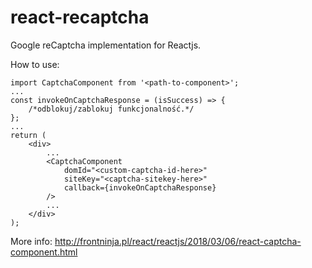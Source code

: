 # react-recaptcha
Google reCaptcha implementation for Reactjs.

How to use:

```
import CaptchaComponent from '<path-to-component>';
...
const invokeOnCaptchaResponse = (isSuccess) => {
    /*odblokuj/zablokuj funkcjonalność.*/
};
...
return (
    <div>
        ...
        <CaptchaComponent
            domId="<custom-captcha-id-here>"
            siteKey="<captcha-sitekey-here>"
            callback={invokeOnCaptchaResponse}
        />
        ...
    </div>
);
```

More info: http://frontninja.pl/react/reactjs/2018/03/06/react-captcha-component.html
